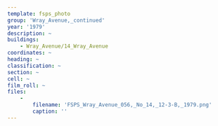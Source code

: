 ```yaml
---
template: fsps_photo
group: 'Wray_Avenue,_continued'
year: '1979'
description: ~
buildings:
    - Wray_Avenue/14_Wray_Avenue
coordinates: ~
heading: ~
classification: ~
section: ~
cell: ~
film_roll: ~
files:
    -
        filename: 'FSPS_Wray_Avenue_056,_No_14,_12-3-B,_1979.png'
        caption: ''
---
```

